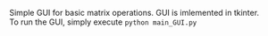 Simple GUI for basic matrix operations. GUI is imlemented in tkinter.  
To run the GUI, simply execute `python main_GUI.py`